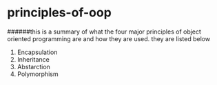 # principles-of-oop
######this is a summary of what the four major principles of object oriented programming are and how they are used. 
they are listed below
 1. Encapsulation
 2. Inheritance
 3. Abstarction
 4. Polymorphism
